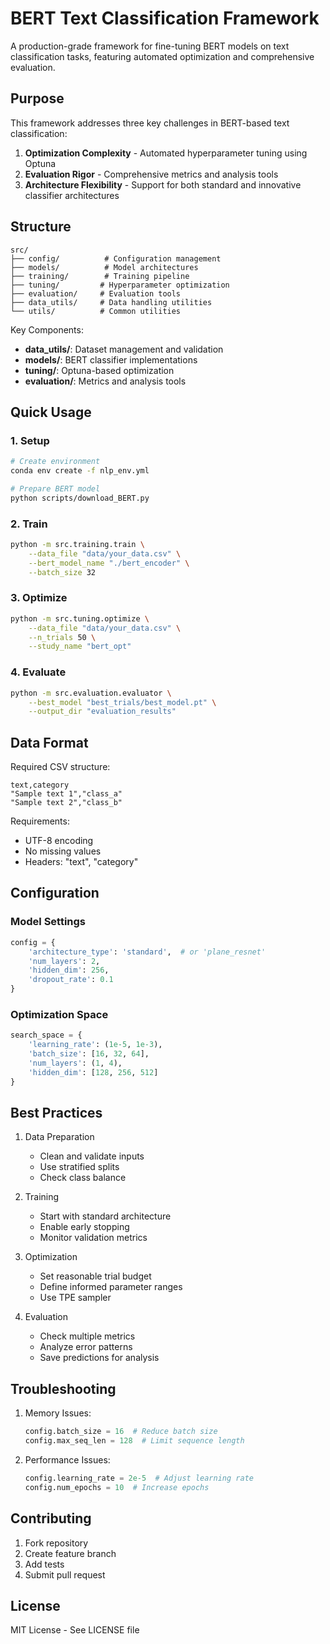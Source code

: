 # BERT Text Classification Framework

A production-grade framework for fine-tuning BERT models on text classification tasks, featuring automated optimization and comprehensive evaluation.

## Purpose

This framework addresses three key challenges in BERT-based text classification:

1. **Optimization Complexity** - Automated hyperparameter tuning using Optuna
2. **Evaluation Rigor** - Comprehensive metrics and analysis tools
3. **Architecture Flexibility** - Support for both standard and innovative classifier architectures

## Structure

```
src/
├── config/          # Configuration management 
├── models/          # Model architectures
├── training/        # Training pipeline
├── tuning/         # Hyperparameter optimization 
├── evaluation/     # Evaluation tools
├── data_utils/     # Data handling utilities
└── utils/          # Common utilities
```

Key Components:
- **data_utils/**: Dataset management and validation
- **models/**: BERT classifier implementations
- **tuning/**: Optuna-based optimization
- **evaluation/**: Metrics and analysis tools

## Quick Usage

### 1. Setup
```bash
# Create environment
conda env create -f nlp_env.yml

# Prepare BERT model
python scripts/download_BERT.py
```

### 2. Train
```bash
python -m src.training.train \
    --data_file "data/your_data.csv" \
    --bert_model_name "./bert_encoder" \
    --batch_size 32
```

### 3. Optimize
```bash
python -m src.tuning.optimize \
    --data_file "data/your_data.csv" \
    --n_trials 50 \
    --study_name "bert_opt"
```

### 4. Evaluate
```bash
python -m src.evaluation.evaluator \
    --best_model "best_trials/best_model.pt" \
    --output_dir "evaluation_results"
```

## Data Format

Required CSV structure:
```csv
text,category
"Sample text 1","class_a"
"Sample text 2","class_b"
```

Requirements:
- UTF-8 encoding
- No missing values
- Headers: "text", "category"

## Configuration

### Model Settings
```python
config = {
    'architecture_type': 'standard',  # or 'plane_resnet'
    'num_layers': 2,
    'hidden_dim': 256,
    'dropout_rate': 0.1
}
```

### Optimization Space
```python
search_space = {
    'learning_rate': (1e-5, 1e-3),
    'batch_size': [16, 32, 64],
    'num_layers': (1, 4),
    'hidden_dim': [128, 256, 512]
}
```

## Best Practices

1. Data Preparation
   - Clean and validate inputs
   - Use stratified splits
   - Check class balance

2. Training
   - Start with standard architecture
   - Enable early stopping
   - Monitor validation metrics

3. Optimization
   - Set reasonable trial budget
   - Define informed parameter ranges
   - Use TPE sampler

4. Evaluation
   - Check multiple metrics
   - Analyze error patterns
   - Save predictions for analysis

## Troubleshooting

1. Memory Issues:
   ```python
   config.batch_size = 16  # Reduce batch size
   config.max_seq_len = 128  # Limit sequence length
   ```

2. Performance Issues:
   ```python
   config.learning_rate = 2e-5  # Adjust learning rate
   config.num_epochs = 10  # Increase epochs
   ```

## Contributing

1. Fork repository
2. Create feature branch
3. Add tests
4. Submit pull request

## License

MIT License - See LICENSE file